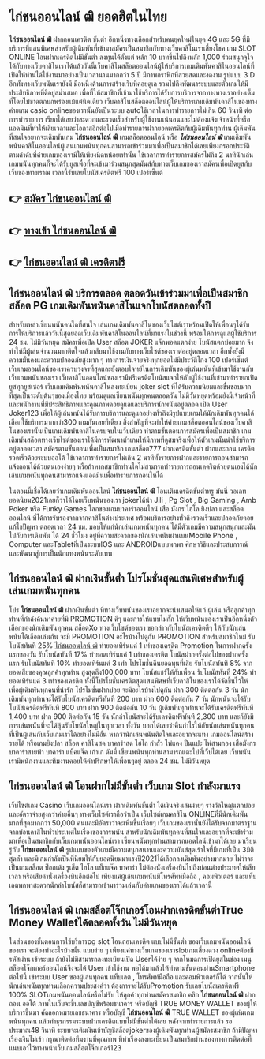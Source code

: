 # ไก่ชนออนไลน์ ฒิ  ยอดฮิตในไทย

**ไก่ชนออนไลน์ ฒิ** ฝากถอนเครดิต ขั้นต่ำ  อีกหนึ่งทางเลือกสำหรับคนยุคใหม่ในยุค 4G และ 5G ที่มีบริการที่แสนพิเศษสำหรับผู้เดิมพันที่เข้ามาสมัครเป็นสมาชิกกับทางเว็บคาสิโนเราเสี่ยงโชค เกม SLOT ONLINE โอนฝากเครดิตไม่มีขั้นต่ำ ลงทุนได้ตั้งแต่ หลัก 10 บาทขึ้นไปถึงหลัก 1,000 ร่วมสนุกจุใจได้กับทางเว็บคาสิโนเราได้แล้ววันนี้เว็บคาสิโนสล็อตออนไลน์ผู้ให้บริการเกมเดิมพันคาสิโนออนไลน์ที่เปิดให้ท่านได้ใช้งานมาอย่างเป็นเวลานานมากกว่า 5 ปี มีภาพกราฟิกที่สวยสดและงดงาม รูปแบบ 3 D
อีกทั้งทางเว็บพนันเรายังมี มือหนึ่งด้านการสร้างเว็บที่คอยดูเล  รวมไปถึงพัฒนาระบบและตัวเกมให้มีประสิทธิภาพที่ดีอยู่สม่ำเสมอ เพื่อที่ให้สมาชิกที่เข้ามาใช้บริการได้รับการบริการจากทางทางเราอย่างเต็มที่โดยไม่ขาดตกบกพร่องแม้แต่นิดเดียว เว็บคาสิโนสล็อตออนไลน์ผู้ให้บริการเกมเดิมพันคาสิโนของทางค่ายเกม casio onlineของเรานั้นยังเป็นระบบ autoใช้เวลาในการทำรายการไม่เกิน 60 วินาที ต่อการทำรายการ เรียกได้เลยว่าสะดวกและรวดเร็วสำหรับผู้ใช้งานแน่นอนและไม่ต้องแจ้งเจ้าหน้าที่หรือแอดมินที่ทำให้เสียเวลาและโอกาสอีกต่อไปเมื่อทำรายการฝากยอดเครดิตกับผู้เดิมพันทุกท่าน
ผู้เดิมพันที่สนใจอยากจะเดิมพันเกม **ไก่ชนออนไลน์ ฒิ** เกมสล็อตออนไลน์ หรือ ***ไก่ชนออนไลน์ ฒิ*** เกมเดิมพันพนันคาสิโนออนไลน์ผู้เล่นเกมพนันทุกคนสามารถเข้าร่วมมาเพื่อเป็นสมาชิกได้เลยเพียงกรอกประวัติตามลำดับที่ค่ายเกมของเรามีให้เพียงนิดหน่อยเท่านั้น ใช้เวลาการทำรายการสมัครไม่ถึง 2 นาทีนักเล่นเกมพนันทุกคนก็จะได้รับยูสเพื่อที่จะเข้ามาร่วมสนุกสุดมันส์กับทางเว็บเกมของเราสมัครเพื่อเปิดยูสกับเว็บของทางเราณ เวลานี้รับเลยโบนัสเครดิตฟรี 100 เปอร์เซ็นต์

## 👉 [สมัคร ไก่ชนออนไลน์ ฒิ](https://archa888.com/)
## 👉 [ทางเข้า ไก่ชนออนไลน์ ฒิ](https://archa888.com/)
## 👉 [ไก่ชนออนไลน์ ฒิ เครดิตฟรี](https://archa888.com/)

## ไก่ชนออนไลน์ ฒิ บริการตลอด ตลอดวันเข้าร่วมมาเพื่อเป็นสมาชิก สล็อต PG เกมเดิมพันพนันคาสิโนแจกโบนัสตลอดทั้งปี

สำหรับเหล่าเซียนพนันคนใดที่สนใจ เล่นเกมเดิมพันคาสิโนของเว็บไซต์เราพร้อมเปิดให้เพื่อนๆได้รับการให้บริการแล้ววันนี้สุดยอดเว็บเดิมพันคาสิโนออนไลน์ที่มาแรงในช่วงนี้ พร้อมให้การดูแลผู้ใช้บริการ 24 ชม. ไม่มีวันหยุด สมัครเพื่อเปิด User สล็อต JOKER แจ็กพอตแตกง่าย โบนัสแตกบ่อยมาก จึงทำให้มีผู้เล่นจำนวนมากติดใจแล้วกลับมาใช้งานกับทางเว็บไซต์ของเราต่ออยู่ตลอดเวลา อีกทั้งยังมีความมั่นคงและความปลอดภัยสูงมาก ๆ ทางการเงินจ่ายจริงทุกยอดไม่มีประวัติโกง 100 เปอร์เซ็นต์ เว็บเกมออนไลน์ของเราควบวงจรที่สุดและยังตอบโจทย์ในการเดิมพันของผู้เล่นพนันที่เข้ามาใช้งานกับเว็บเกมพนันของเรา
เว็บคาสิโนออนไลน์ของเรามีฟรีเครดิตโบนัสแจกให้กับผู้ใช้งานที่เข้ามาทำรายกเปิดยูสทุกยูสเซอร์ เว็บเกมเดิมพันพนันคาสิโนลงทะเบียน joker slot ที่ได้รับความนิยมและชื่นชอบมากที่สุดเป็นระดับต้นๆของเมืองไทย พร้อมดูแลเซียนพนันทุกคนตลอดวัน ไม่มีวันหยุดพร้อมยังมีเจ้าหน้าที่และพนักงานที่มีประสิทธิภาพและคุณภาพคอยดูแลและบริการนักพนันอยู่ตลอด เปิด User Joker123 เพื่อให้ผู้เล่นพนันได้รับการบริการและดูแลอย่างทั่วถึงมีรูปแบบเกมให้นักเดิมพันทุกคนได้เลือกใช้บริการมากกว่า300 เกมกันเลยทีเดียว
สิ่งสำคัญที่จะทำให้ค่ายเกมสล็อตออนไลน์ของเว็บคาสิโนของเรานั้นเป็นเกมเดิมพันคาสิโนครบจบในเว็บเดียว ทำตามขั้นตอนการสมัครเพื่อเป็นสมาชิก  เกมเดิมพันสล็อตทางเว็บไซต์ของเราได้มีการพัฒนาตัวเกมให้มีภาพที่ดูสมจริงเพื่อให้ตัวเกมนั้นน่าใช้บริการอยู่ตลอดเวลา สมัครตามขั้นตอนเพื่อเป็นสมาชิก เกมสล็อต777 ฝากเครดิตขั้นต่ำ ฝากและถอน เครดิตรวดเร็วด้วยระบบออโต้ ใช้เวลาการทำรายการไม่เกิน 2 นาทีทั้งรายการฝากและรายการถอนสามารถแจ้งถอนได้ด้วยตนเองง่ายๆ หรือถ้าหากสมาชิกท่านใดไม่สามารถทำรายการถอนเคดริตด้วยตนเองได้นักเล่นเกมพนันทุกคนสามารถแจ้งแอดมินเพื่อทำรายการถอนให้ได้

ในตอนนี้เชื่อได้เลยว่าเกมเดิมพันออนไลน์ **ไก่ชนออนไลน์ ฒิ** โอนเติมเครดิตขั้นต่ำทรู มันนี่ วอเลท ยอดนิยม2021เลยก็ว่าได้โดยเว็บพนันของเรา jokerได้นำ  Jili , Pg Slot , Big Gaming , Amb Poker หรือ Funky Games โลกของเกมบาคาร่าออนไลน์ เสือ มังกร ไฮโล ยิงปลา และสล็อตออนไลน์ ที่ได้การรับรองจากจากคาสิโนต่างประเทศ พร้อมบริการอย่างทั่วถึงรวดเร็วและปลอดภัยคอยแก้ไขปัญหา ตลอดเวลา 24 ชม. มอบให้แก่นักเล่นเกมพนันทุกคน ได้มีตัวเกมมีความสนุกสนุกและมันไปกับการเดิมพัน ได้ 24 ชั่วโมง อยู่ที่ความสะดวกของนักเล่นพนันผ่านบนMobile Phone , Computer และTabletที่เป็นระบบIOS และ ANDROIDแบบพกพา ศึกษาวิธีและประสบการณ์และพัฒนาสู่การเป็นนักแทงพนันระดับเทพ

## ไก่ชนออนไลน์ ฒิ ฝากเงินขั้นต่ำ โปรโมชั่นสุดแสนพิเศษสำหรับผู้เล่นเกมพนันทุกคน

โปร **ไก่ชนออนไลน์ ฒิ** ฝากเงินขั้นต่ำ ที่ทางเว็บพนันของเราอยากจะนำเสนอให้แก่  ผู้เล่น หรือลูกค้าทุกท่านที่กำลังค้นหาค่ายที่มี  PROMOTION ดีๆ และการให้แบบไม่กั๊ก ให้เว็บพนันของเราเป็นอีกหนึ่งตัวเลือกของนักเดิมพันทุกคน สล็อตXo ทางเว็บไซต์ของเรา ขอกล่าวกับโบนัสเครดิตดีๆ ให้กับนักเล่นพนันได้เลือกเล่นกัน จะมี PROMOTION อะไรบ้างไปดูกัน
 PROMOTION สำหรับสมาชิกใหม่ รับโบนัสทันที 25% [ไก่ชนออนไลน์ ฒิ](https://archa888.com/) ทำยอดเทิร์นแค่ 1 เท่าของเครดิต
 Promotion ในการฝากครั้งแรกของวัน รับโบนัสทันที 17% ทำยอดเทิร์นแค่ 1 เท่าของเครดิต
โบนัสฝากครั้งต่อไปของฝากครั้งแรก รับโบนัสทันที 10% ทำยอดเทิร์นแค่ 3 เท่า
โปรโมชั่นคืนยอดทุนที่เสีย รับโบนัสทันที 8% จากยอดเสียของคุณลูกค้าทุกท่าน สูงสุดถึง100,000 บาท
โบนัสแชร์ให้กับเพื่อน รับโบนัสทันที 24% ทำยอดเทิร์นแค่ 3 เท่าของเครดิต
ทั้งนี้โปรโมชั่นเครดิตสุดแสนพิศษที่เว็บคาสิโนของเราได้จัดขึ้นไว้ให้เพื่อผู้เดิมพันทุกคนที่น่ารัก โปรโมชั่นฝากบ่อย จะมีอะไรบ้างไปดูกัน
ฝาก 300 ติดต่อกัน 3 วัน นักเดิมพันทุกท่านจะได้รับโบนัสเครดิตฟรีทันที 200 บาท
ฝาก 600 ติดต่อกัน 7 วัน นักพนันจะได้รับโบนัสเครดิตฟรีทันที 800 บาท
ฝาก 900 ติดต่อกัน 10 วัน ผู้เดิมพันทุกท่านจะได้รับเครดิตฟรีทันที 1,400 บาท
ฝาก 900 ติดต่อกัน 15 วัน นักล่าโบนัสจะได้รับเครดิตฟรีทันที 2,300 บาท
และก็ยังมีการเล่นพนันที่จะได้ลุ้นรับโบนัสใหญ่ในทุกเวลา ทั้งวัน บอกได้เลยว่าคืนกำไรให้กับนักเล่นพนันทุกคนที่เป็นผู้เล่นกับเว็บเกมเราได้อย่างไม่มีอั้น หากว่านักเล่นพนันติดใจและอยากจะแทง เกมออนไลน์สร้างรายได้ หรือเกมยิงปลา สล็อต คาสิโนสด บาคาร่าสด ไฮโล กำถั่ว ไพ่แคง ปั่นแปะ ไพ่สามกอง เสือมังกร บาคาร่าสายฟ้า บาคาร่า แบ็คแจ๊ค เก้าเก ดัมมี่ เซียนพนันทุกท่านสามารถแตะไปที่เว็บได้เลย เว็บพนันเรามีพนักงานและทีมงานคอยให้คำปรึกษาให้เพื่อนๆอยู่ ตลอด 24 ชม. ไม่มีวันหยุด

## ไก่ชนออนไลน์ ฒิ โอนฝากไม่มีขั้นต่ำ  เว็บเกม Slot กำลังมาแรง

เว็บไซต์เกม Casino เว็บเกมออนไลน์เรา ฝากเดิมพันขั้นต่ำ ได้เงินจริงเล่นง่ายๆ รางวัลใหญ่แตกบ่อยและอัตราจ่ายสูงกว่าค่ายอื่นๆ ทางเว็บไซต์เราถือว่าเป็น เว็บไซต์เกมคาสิโน ONLINEที่มีนักเดิมพันมากที่สุดมากกว่า 50,000 คนและมีอัตราว่าจะเพิ่มขึ้นเรื่อยๆ เว็บเกมของเรานั้นยังได้รับจากมาตราฐานจากบ่อนคาสิโนทั่วประเทศในเรื่องของการพนัน สำหรับนักเดิมพันทุกคนที่สนใจและอยากที่จะเข้าร่วมมาเพื่อเป็นสมาชิกกับเว็บเกมพนันออนไลน์เรา เซียนพนันทุกท่านสามารถแอดไลน์เข้ามาได้เลย
	มาเรียนรู้กับ **ไก่ชนออนไลน์ ฒิ** รูปแบบของตัวเกมมีความสนุกสนานและความมันส์สุดเร้าใจที่มีเกมที่เป็น 3มิติสุดล้ำ และมีเกมกำลังเป็นที่นิยมให้กับยอดนิยมมาแรงปี2021ได้เลือกลงเดิมพันอย่างมากมาย  ไม่ว่าจะเป็นเกมสล็อต ป๊อกเด้ง รูเล็ต ไฮโล แบ็กแจ๊ค บาคาร่า ไม่ต้องนั่งเครื่องบินไปถึงบ่อนต่างประเทศให้เสียเวลา หรือเสียค่านั่งเครื่องบินอีกต่อไป เพียงแค่ผู้เล่นเกมพนันมีโทรศัพท์มือถือ , คอมพิวเตอร์ และแท็บเลตพกพาสะดวกนักล่าโบนัสก็สามารถเข้ามาร่วมเล่นกับค่ายเกมของเราได้แล้วเวลานี้

## ไก่ชนออนไลน์ ฒิ เกมสล็อตโจ๊กเกอร์โอนฝากเครดิตขั้นต่ำTrue Money Walletได้ตลอดทั้งวัน ไม่มีวันหยุด

ในส่วนของขั้นตอนการใช้บริการpg slot โอนถอนเครดิต แบบไม่มีขั้นต่ำ ของเว็บเกมพนันออนไลน์ของเรา จะต้องทำอะไรบ้างนั้น แบบง่าย ๆ เพียงแค่ทางเว็บเกมของเราslotเกมเสี่ยงดวง onlineต้องมี รหัสผ่าน เข้าระบบ ถ้ายังไม่มีสามารถลงทะเบียนเปิด Userได้ง่าย ๆ จากโหมดการเปิดยูสในช่อง เมนู สล็อตโจ๊กเกอร์ออนไลน์จึงจะได้ User เข้าใช้งาน พอได้มาแล้วให้ทำตามขั้นตอนผ่านSmartphone ต่อไปนี้
เข้าระบบ User  ของผู้เล่นทุกคน แท็บเลต , โทรศัพท์มือถือ และคอมพิวเตอร์ก็ได้
จากนั้นให้นักเล่นพนันทุกท่านเลือกความประสงค์ว่า ต้องการจะได้รับPromotion รับเลยโบนัสเครดิตฟรี 100% SLOTเกมพนันออนไลน์หรือไม่รับ
ให้ลูกค้าทุกท่านสมัครสมาชิก คลิก **ไก่ชนออนไลน์ ฒิ** ฝาก ถอน ออโต้ ภาพในเว็บจะขึ้นเลขบัญชีพร้อมธนาคาร หรือบัญชี TRUE MONEY WALLET ของผู้ให้บริการขึ้นมา
คัดลอกหมายเลขธนาคาร หรือบัญชี **ไก่ชนออนไลน์ ฒิ** TRUE WALLET ของผู้เล่นเกมพนันทุกคน แล้วทำธุรกรรมระบบฝากเครดิตแบบไม่มีขั้นต่ำได้เลย
หลังจากทำรายการแล้ว รอประมาณ48 วินาที ระบบจะเติมเงินเข้าบัญชีสล็อตjokerของผู้เดิมพันทุกท่านผู้สมัครสมาชิก
ถ้ามีปัญหาเรื่องเงินไม่เข้า กรุณาติดต่อทีมงานที่คุณภาพ ที่ทำเรื่องลงทะเบียนเป็นสมาชิกผ่านช่องทางการติดต่อที่แนบเอาไว้ทางหน้าเว็บเกมสล็อตโจ๊กเกอร์123


